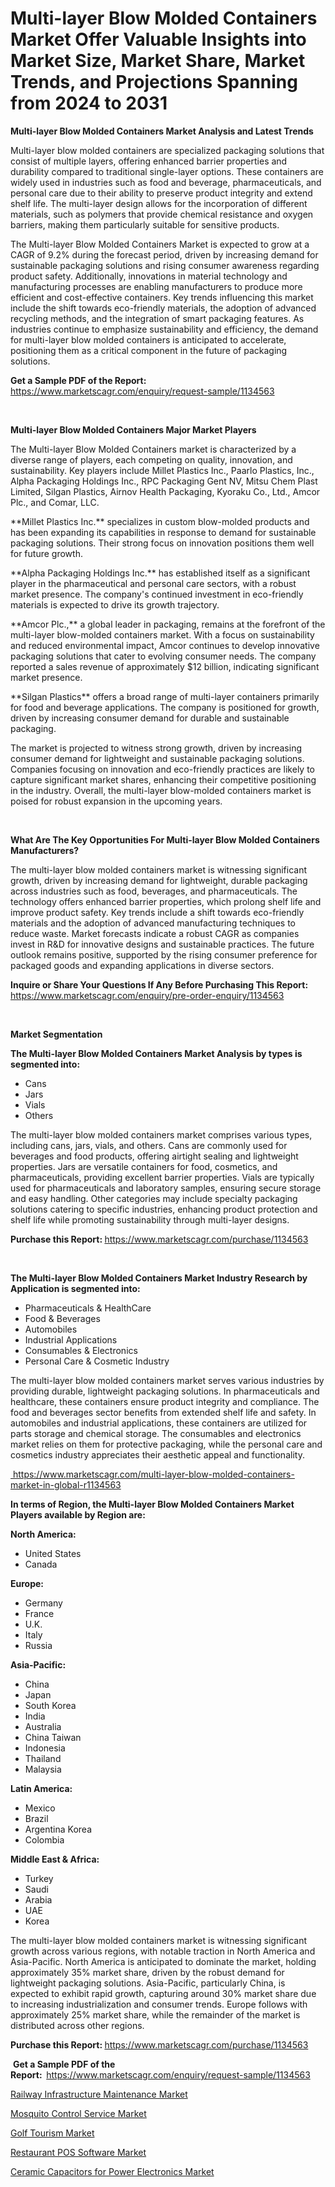 <p><h1>Multi-layer Blow Molded Containers Market Offer Valuable Insights into Market Size, Market Share, Market Trends, and Projections Spanning from 2024 to 2031</h1></p><p><strong>Multi-layer Blow Molded Containers Market Analysis and Latest Trends</strong></p>
<p><p>Multi-layer blow molded containers are specialized packaging solutions that consist of multiple layers, offering enhanced barrier properties and durability compared to traditional single-layer options. These containers are widely used in industries such as food and beverage, pharmaceuticals, and personal care due to their ability to preserve product integrity and extend shelf life. The multi-layer design allows for the incorporation of different materials, such as polymers that provide chemical resistance and oxygen barriers, making them particularly suitable for sensitive products.</p><p>The Multi-layer Blow Molded Containers Market is expected to grow at a CAGR of 9.2% during the forecast period, driven by increasing demand for sustainable packaging solutions and rising consumer awareness regarding product safety. Additionally, innovations in material technology and manufacturing processes are enabling manufacturers to produce more efficient and cost-effective containers. Key trends influencing this market include the shift towards eco-friendly materials, the adoption of advanced recycling methods, and the integration of smart packaging features. As industries continue to emphasize sustainability and efficiency, the demand for multi-layer blow molded containers is anticipated to accelerate, positioning them as a critical component in the future of packaging solutions.</p></p>
<p><strong>Get a Sample PDF of the Report:&nbsp;</strong> <a href="https://www.marketscagr.com/enquiry/request-sample/1134563?utm_campaign=1128&utm_medium=2&utm_source=Github&utm_content=ia&utm_term=08102024&utm_id=multi-layer-blow-molded-containers">https://www.marketscagr.com/enquiry/request-sample/1134563</a></p>
<p>&nbsp;</p>
<p><strong>Multi-layer Blow Molded Containers Major Market Players</strong></p>
<p><p>The Multi-layer Blow Molded Containers market is characterized by a diverse range of players, each competing on quality, innovation, and sustainability. Key players include Millet Plastics Inc., Paarlo Plastics, Inc., Alpha Packaging Holdings Inc., RPC Packaging Gent NV, Mitsu Chem Plast Limited, Silgan Plastics, Airnov Health Packaging, Kyoraku Co., Ltd., Amcor Plc., and Comar, LLC.</p><p>**Millet Plastics Inc.** specializes in custom blow-molded products and has been expanding its capabilities in response to demand for sustainable packaging solutions. Their strong focus on innovation positions them well for future growth.</p><p>**Alpha Packaging Holdings Inc.** has established itself as a significant player in the pharmaceutical and personal care sectors, with a robust market presence. The company's continued investment in eco-friendly materials is expected to drive its growth trajectory.</p><p>**Amcor Plc.,** a global leader in packaging, remains at the forefront of the multi-layer blow-molded containers market. With a focus on sustainability and reduced environmental impact, Amcor continues to develop innovative packaging solutions that cater to evolving consumer needs. The company reported a sales revenue of approximately $12 billion, indicating significant market presence.</p><p>**Silgan Plastics** offers a broad range of multi-layer containers primarily for food and beverage applications. The company is positioned for growth, driven by increasing consumer demand for durable and sustainable packaging.</p><p>The market is projected to witness strong growth, driven by increasing consumer demand for lightweight and sustainable packaging solutions. Companies focusing on innovation and eco-friendly practices are likely to capture significant market shares, enhancing their competitive positioning in the industry. Overall, the multi-layer blow-molded containers market is poised for robust expansion in the upcoming years.</p></p>
<p>&nbsp;</p>
<p><strong>What Are The Key Opportunities For Multi-layer Blow Molded Containers Manufacturers?</strong></p>
<p><p>The multi-layer blow molded containers market is witnessing significant growth, driven by increasing demand for lightweight, durable packaging across industries such as food, beverages, and pharmaceuticals. The technology offers enhanced barrier properties, which prolong shelf life and improve product safety. Key trends include a shift towards eco-friendly materials and the adoption of advanced manufacturing techniques to reduce waste. Market forecasts indicate a robust CAGR as companies invest in R&D for innovative designs and sustainable practices. The future outlook remains positive, supported by the rising consumer preference for packaged goods and expanding applications in diverse sectors.</p></p>
<p><strong>Inquire or Share Your Questions If Any Before Purchasing This Report:</strong> <a href="https://www.marketscagr.com/enquiry/pre-order-enquiry/1134563?utm_campaign=1128&utm_medium=2&utm_source=Github&utm_content=ia&utm_term=08102024&utm_id=multi-layer-blow-molded-containers">https://www.marketscagr.com/enquiry/pre-order-enquiry/1134563</a></p>
<p>&nbsp;</p>
<p><strong>Market Segmentation</strong></p>
<p><strong>The Multi-layer Blow Molded Containers Market Analysis by types is segmented into:</strong></p>
<p><ul><li>Cans</li><li>Jars</li><li>Vials</li><li>Others</li></ul></p>
<p><p>The multi-layer blow molded containers market comprises various types, including cans, jars, vials, and others. Cans are commonly used for beverages and food products, offering airtight sealing and lightweight properties. Jars are versatile containers for food, cosmetics, and pharmaceuticals, providing excellent barrier properties. Vials are typically used for pharmaceuticals and laboratory samples, ensuring secure storage and easy handling. Other categories may include specialty packaging solutions catering to specific industries, enhancing product protection and shelf life while promoting sustainability through multi-layer designs.</p></p>
<p><strong>Purchase this Report:&nbsp;</strong><a href="https://www.marketscagr.com/purchase/1134563?utm_campaign=1128&utm_medium=2&utm_source=Github&utm_content=ia&utm_term=08102024&utm_id=multi-layer-blow-molded-containers">https://www.marketscagr.com/purchase/1134563</a></p>
<p>&nbsp;</p>
<p><strong>The Multi-layer Blow Molded Containers Market Industry Research by Application is segmented into:</strong></p>
<p><ul><li>Pharmaceuticals & HealthCare</li><li>Food & Beverages</li><li>Automobiles</li><li>Industrial Applications</li><li>Consumables & Electronics</li><li>Personal Care & Cosmetic Industry</li></ul></p>
<p><p>The multi-layer blow molded containers market serves various industries by providing durable, lightweight packaging solutions. In pharmaceuticals and healthcare, these containers ensure product integrity and compliance. The food and beverages sector benefits from extended shelf life and safety. In automobiles and industrial applications, these containers are utilized for parts storage and chemical storage. The consumables and electronics market relies on them for protective packaging, while the personal care and cosmetics industry appreciates their aesthetic appeal and functionality.</p></p>
<p><a href="https://www.marketscagr.com/multi-layer-blow-molded-containers-market-in-global-r1134563?utm_campaign=1128&utm_medium=2&utm_source=Github&utm_content=ia&utm_term=08102024&utm_id=multi-layer-blow-molded-containers">&nbsp;https://www.marketscagr.com/multi-layer-blow-molded-containers-market-in-global-r1134563</a></p>
<p><strong>In terms of Region, the Multi-layer Blow Molded Containers Market Players available by Region are:</strong></p>
<p>
    <p> <strong> North America: </strong>
        <ul>
            <li>United States</li>
            <li>Canada</li>
        </ul>
        </p> 
    <p> <strong> Europe: </strong>
        <ul>
            <li>Germany</li>
            <li>France</li>
            <li>U.K.</li>
            <li>Italy</li>
            <li>Russia</li>
        </ul>
        </p> 
    <p> <strong> Asia-Pacific: </strong>
        <ul>
            <li>China</li>
            <li>Japan</li>
            <li>South Korea</li>
            <li>India</li>
            <li>Australia</li>
            <li>China Taiwan</li>
            <li>Indonesia</li>
            <li>Thailand</li>
            <li>Malaysia</li>
        </ul>
        </p> 
    <p> <strong> Latin America: </strong>
        <ul>
            <li>Mexico</li>
            <li>Brazil</li>
            <li>Argentina Korea</li>
            <li>Colombia</li>
        </ul>
        </p> 
    <p> <strong> Middle East & Africa: </strong>
        <ul>
            <li>Turkey</li>
            <li>Saudi</li>
            <li>Arabia</li>
            <li>UAE</li>
            <li>Korea</li>
        </ul>
    </p>
    </p>
<p><p>The multi-layer blow molded containers market is witnessing significant growth across various regions, with notable traction in North America and Asia-Pacific. North America is anticipated to dominate the market, holding approximately 35% market share, driven by the robust demand for lightweight packaging solutions. Asia-Pacific, particularly China, is expected to exhibit rapid growth, capturing around 30% market share due to increasing industrialization and consumer trends. Europe follows with approximately 25% market share, while the remainder of the market is distributed across other regions.</p></p>
<p><strong>Purchase this Report: </strong><a href="https://www.marketscagr.com/purchase/1134563?utm_campaign=1128&utm_medium=2&utm_source=Github&utm_content=ia&utm_term=08102024&utm_id=multi-layer-blow-molded-containers">https://www.marketscagr.com/purchase/1134563</a></p>
<p>&nbsp;<strong>Get a Sample PDF of the Report:&nbsp;&nbsp;</strong><a href="https://www.marketscagr.com/enquiry/request-sample/1134563?utm_campaign=1128&utm_medium=2&utm_source=Github&utm_content=ia&utm_term=08102024&utm_id=multi-layer-blow-molded-containers">https://www.marketscagr.com/enquiry/request-sample/1134563</a></p>
<p><strong></strong></p>
<p><p><a href="https://www.linkedin.com/pulse/railway-infrastructure-maintenance-market-evolution-key-trends-kgqie?utm_campaign=1128&utm_medium=2&utm_source=Github&utm_content=ia&utm_term=08102024&utm_id=multi-layer-blow-molded-containers">Railway Infrastructure Maintenance Market</a></p><p><a href="https://www.linkedin.com/pulse/mosquito-control-service-market-report-product-type-chemical-bucne?utm_campaign=1128&utm_medium=2&utm_source=Github&utm_content=ia&utm_term=08102024&utm_id=multi-layer-blow-molded-containers">Mosquito Control Service Market</a></p><p><a href="https://www.linkedin.com/pulse/golf-tourism-sector-surge-8-growth-roadmap-2031-market-critics-gj2ge?utm_campaign=1128&utm_medium=2&utm_source=Github&utm_content=ia&utm_term=08102024&utm_id=multi-layer-blow-molded-containers">Golf Tourism Market</a></p><p><a href="https://www.linkedin.com/pulse/restaurant-pos-software-market-forecasts-trends-impact-analysis-7iqee?utm_campaign=1128&utm_medium=2&utm_source=Github&utm_content=ia&utm_term=08102024&utm_id=multi-layer-blow-molded-containers">Restaurant POS Software Market</a></p><p><a href="https://issuu.com/reportprime-2/docs/ceramic-capacitors-for-power-electr_526c7e7982b880?utm_campaign=1128&utm_medium=2&utm_source=Github&utm_content=ia&utm_term=08102024&utm_id=multi-layer-blow-molded-containers">Ceramic Capacitors for Power Electronics Market</a></p></p>